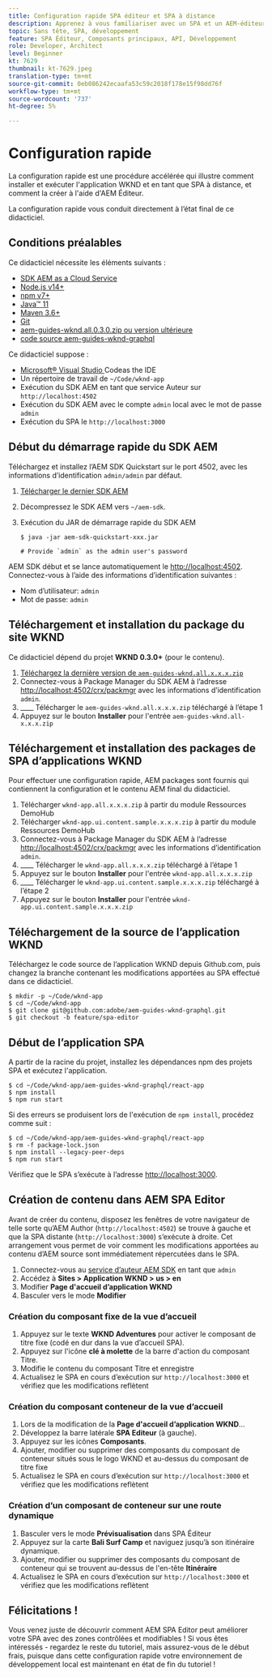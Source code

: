```yaml
---
title: Configuration rapide SPA éditeur et SPA à distance
description: Apprenez à vous familiariser avec un SPA et un AEM-éditeur à distance en 15 minutes !
topic: Sans tête, SPA, développement
feature: SPA Éditeur, Composants principaux, API, Développement
role: Developer, Architect
level: Beginner
kt: 7629
thumbnail: kt-7629.jpeg
translation-type: tm+mt
source-git-commit: 0eb086242ecaafa53c59c2018f178e15f98dd76f
workflow-type: tm+mt
source-wordcount: '737'
ht-degree: 5%

---
```



# Configuration rapide

La configuration rapide est une procédure accélérée qui illustre comment installer et exécuter l&#39;application WKND et en tant que SPA à distance, et comment la créer à l&#39;aide d&#39;AEM Éditeur.

La configuration rapide vous conduit directement à l’état final de ce didacticiel.

## Conditions préalables

Ce didacticiel nécessite les éléments suivants :

+ [SDK AEM as a Cloud Service](https://experienceleague.adobe.com/docs/experience-manager-learn/cloud-service/local-development-environment-set-up/aem-runtime.html?lang=en)
+ [Node.js v14+](https://nodejs.org/en/)
+ [npm v7+](https://www.npmjs.com/)
+ [Java™ 11](https://downloads.experiencecloud.adobe.com/content/software-distribution/en/general.html)
+ [Maven 3.6+](https://maven.apache.org/)
+ [Git](https://git-scm.com/downloads)
+ [aem-guides-wknd.all.0.3.0.zip ou version ultérieure](https://github.com/adobe/aem-guides-wknd/releases)
+ [code source aem-guides-wknd-graphql](https://github.com/adobe/aem-guides-wknd-graphql)

Ce didacticiel suppose :

+ [Microsoft® Visual Studio ](https://visualstudio.microsoft.com/) Codeas the IDE
+ Un répertoire de travail de `~/Code/wknd-app`
+ Exécution du SDK AEM en tant que service Auteur sur `http://localhost:4502`
+ Exécution du SDK AEM avec le compte `admin` local avec le mot de passe `admin`
+ Exécution du SPA le `http://localhost:3000`

## Début du démarrage rapide du SDK AEM

Téléchargez et installez l’AEM SDK Quickstart sur le port 4502, avec les informations d’identification `admin/admin` par défaut.

1. [Télécharger le dernier SDK AEM](https://experience.adobe.com/#/downloads/content/software-distribution/en/aemcloud.html?fulltext=AEM*+SDK*&amp;orderby=%40jcr%3Acontent%2Fjcr%3AlastModified&amp;orderby.sort=desc&amp;layout=list&amp;p.offset=0&amp;p.limit=1)
1. Décompressez le SDK AEM vers `~/aem-sdk`.
1. Exécution du JAR de démarrage rapide du SDK AEM

   ```
   $ java -jar aem-sdk-quickstart-xxx.jar
   
   # Provide `admin` as the admin user's password
   ```

AEM SDK début et se lance automatiquement le [http://localhost:4502](http://localhost:4502). Connectez-vous à l’aide des informations d’identification suivantes :

+ Nom d’utilisateur: `admin`
+ Mot de passe: `admin`

## Téléchargement et installation du package du site WKND

Ce didacticiel dépend du projet __WKND 0.3.0+__ (pour le contenu).

1. [Téléchargez la dernière version de  `aem-guides-wknd.all.x.x.x.zip`](https://github.com/adobe/aem-guides-wknd/releases)
1. Connectez-vous à Package Manager du SDK AEM à l’adresse [http://localhost:4502/crx/packmgr](http://localhost:4502/crx/packmgr) avec les informations d’identification `admin`.
1. ____ Télécharger le  `aem-guides-wknd.all.x.x.x.zip` téléchargé à l’étape 1
1. Appuyez sur le bouton __Installer__ pour l&#39;entrée `aem-guides-wknd.all-x.x.x.zip`

## Téléchargement et installation des packages de SPA d’applications WKND

Pour effectuer une configuration rapide, AEM packages sont fournis qui contiennent la configuration et le contenu AEM final du didacticiel.

1. Télécharger `wknd-app.all.x.x.x.zip` à partir du module Ressources DemoHub
1. Télécharger `wknd-app.ui.content.sample.x.x.x.zip` à partir du module Ressources DemoHub
1. Connectez-vous à Package Manager du SDK AEM à l’adresse [http://localhost:4502/crx/packmgr](http://localhost:4502/crx/packmgr) avec les informations d’identification `admin`.
1. ____ Télécharger le  `wknd-app.all.x.x.x.zip` téléchargé à l’étape 1
1. Appuyez sur le bouton __Installer__ pour l&#39;entrée `wknd-app.all.x.x.x.zip`
1. ____ Télécharger le  `wknd-app.ui.content.sample.x.x.x.zip` téléchargé à l’étape 2
1. Appuyez sur le bouton __Installer__ pour l&#39;entrée `wknd-app.ui.content.sample.x.x.x.zip`

## Téléchargement de la source de l’application WKND

Téléchargez le code source de l’application WKND depuis Github.com, puis changez la branche contenant les modifications apportées au SPA effectué dans ce didacticiel.

```
$ mkdir -p ~/Code/wknd-app
$ cd ~/Code/wknd-app
$ git clone git@github.com:adobe/aem-guides-wknd-graphql.git
$ git checkout -b feature/spa-editor
```

## Début de l’application SPA

A partir de la racine du projet, installez les dépendances npm des projets SPA et exécutez l&#39;application.

```
$ cd ~/Code/wknd-app/aem-guides-wknd-graphql/react-app
$ npm install
$ npm run start
```

Si des erreurs se produisent lors de l&#39;exécution de `npm install`, procédez comme suit :

```
$ cd ~/Code/wknd-app/aem-guides-wknd-graphql/react-app
$ rm -f package-lock.json
$ npm install --legacy-peer-deps
$ npm run start
```

Vérifiez que le SPA s’exécute à l’adresse [http://localhost:3000](http://localhost:3000).

## Création de contenu dans AEM SPA Editor

Avant de créer du contenu, disposez les fenêtres de votre navigateur de telle sorte qu’AEM Author (`http://localhost:4502`) se trouve à gauche et que la SPA distante (`http://localhost:3000`) s’exécute à droite. Cet arrangement vous permet de voir comment les modifications apportées au contenu d’AEM source sont immédiatement répercutées dans le SPA.

1. Connectez-vous au [service d’auteur AEM SDK](http://localhost:4502) en tant que `admin`
1. Accédez à __Sites > Application WKND > us > en__
1. Modifier __Page d&#39;accueil d’application WKND__
1. Basculer vers le mode __Modifier__

### Création du composant fixe de la vue d’accueil

1. Appuyez sur le texte __WKND Adventures__ pour activer le composant de titre fixe (codé en dur dans la vue d’accueil SPA).
1. Appuyez sur l&#39;icône __clé à molette__ de la barre d&#39;action du composant Titre.
1. Modifie le contenu du composant Titre et enregistre
1. Actualisez le SPA en cours d’exécution sur `http://localhost:3000` et vérifiez que les modifications reflètent

### Création du composant conteneur de la vue d’accueil

1. Lors de la modification de la __Page d&#39;accueil d’application WKND__...
1. Développez la barre latérale __SPA Editeur__ (à gauche).
1. Appuyez sur les icônes __Composants__.
1. Ajouter, modifier ou supprimer des composants du composant de conteneur situés sous le logo WKND et au-dessus du composant de titre fixe
1. Actualisez le SPA en cours d’exécution sur `http://localhost:3000` et vérifiez que les modifications reflètent

### Création d’un composant de conteneur sur une route dynamique

1. Basculer vers le mode __Prévisualisation__ dans SPA Éditeur
1. Appuyez sur la carte __Bali Surf Camp__ et naviguez jusqu’à son itinéraire dynamique.
1. Ajouter, modifier ou supprimer des composants du composant de conteneur qui se trouvent au-dessus de l&#39;en-tête __Itinéraire__
1. Actualisez le SPA en cours d’exécution sur `http://localhost:3000` et vérifiez que les modifications reflètent

## Félicitations ! 

Vous venez juste de découvrir comment AEM SPA Editor peut améliorer votre SPA avec des zones contrôlées et modifiables ! Si vous êtes intéressés - regardez le reste du tutoriel, mais assurez-vous de le début frais, puisque dans cette configuration rapide votre environnement de développement local est maintenant en état de fin du tutoriel !
